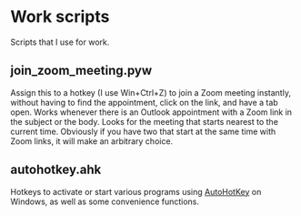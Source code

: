 # Work scripts
Scripts that I use for work.
## join_zoom_meeting.pyw
Assign this to a hotkey (I use Win+Ctrl+Z) to join a Zoom meeting instantly, without having to find the appointment, click on the link, and have a tab open. Works whenever there is an Outlook appointment with a Zoom link in the subject or the body. Looks for the meeting that starts nearest to the current time. Obviously if you have two that start at the same time with Zoom links, it will make an arbitrary choice.
## autohotkey.ahk
Hotkeys to activate or start various programs using [AutoHotKey](https://autohotkey.com/) on Windows, as well as some convenience functions.

